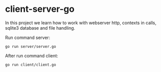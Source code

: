 # client-server-go

In this project we learn how to work with webserver http, contexts in calls, sqlite3 database and file handling.

Run command server:

    go run server/server.go

After run command client:

    go run client/client.go